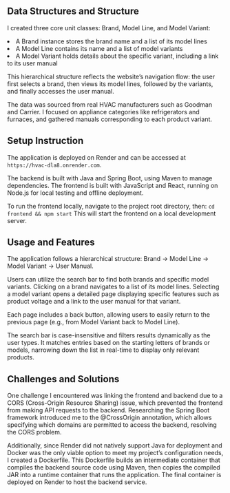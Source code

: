 <h2> Data Structures and Structure </h2>

I created three core unit classes: Brand, Model Line, and Model Variant:

<li> A Brand instance stores the brand name and a list of its model lines </li>

<li> A Model Line contains its name and a list of model variants </li>

<li> A Model Variant holds details about the specific variant, including a link to its user manual </li>

This hierarchical structure reflects the website’s navigation flow: the user first selects a brand, then views its model lines, followed by the variants, and finally accesses the user manual.

The data was sourced from real HVAC manufacturers such as Goodman and Carrier. I focused on appliance categories like refrigerators and furnaces, and gathered manuals corresponding to each product variant.

<h2> Setup Instruction </h2>
The application is deployed on Render and can be accessed at <code>https://hvac-dla8.onrender.com</code>.

The backend is built with Java and Spring Boot, using Maven to manage dependencies.
The frontend is built with JavaScript and React, running on Node.js for local testing and offline deployment.

To run the frontend locally, navigate to the project root directory, then:
<code>cd frontend && npm start</code>
This will start the frontend on a local development server.


<h2> Usage and Features </h2>
The application follows a hierarchical structure: Brand → Model Line → Model Variant → User Manual.

Users can utilize the search bar to find both brands and specific model variants. Clicking on a brand navigates to a list of its model lines. Selecting a model variant opens a detailed page displaying specific features such as product voltage and a link to the user manual for that variant.

Each page includes a back button, allowing users to easily return to the previous page (e.g., from Model Variant back to Model Line).

The search bar is case-insensitive and filters results dynamically as the user types. It matches entries based on the starting letters of brands or models, narrowing down the list in real-time to display only relevant products.

<h2> Challenges and Solutions </h2>

One challenge I encountered was linking the frontend and backend due to a CORS (Cross-Origin Resource Sharing) issue, which prevented the frontend from making API requests to the backend. Researching the Spring Boot framework introduced me to the @CrossOrigin annotation, which allows specifying which domains are permitted to access the backend, resolving the CORS problem.

Additionally, since Render did not natively support Java for deployment and Docker was the only viable option to meet my project’s configuration needs, I created a Dockerfile. This Dockerfile builds an intermediate container that compiles the backend source code using Maven, then copies the compiled JAR into a runtime container that runs the application. The final container is deployed on Render to host the backend service.


